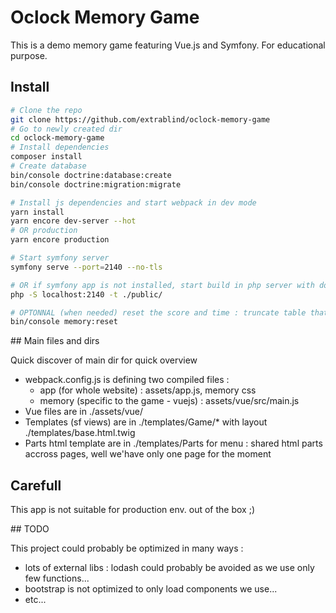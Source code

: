 # Oclock Memory Game

This is a demo memory game featuring Vue.js and Symfony.
For educational purpose.

## Install

``` bash
# Clone the repo
git clone https://github.com/extrablind/oclock-memory-game
# Go to newly created dir
cd oclock-memory-game
# Install dependencies
composer install
# Create database
bin/console doctrine:database:create
bin/console doctrine:migration:migrate

# Install js dependencies and start webpack in dev mode
yarn install
yarn encore dev-server --hot
# OR production
yarn encore production

# Start symfony server
symfony serve --port=2140 --no-tls

# OR if symfony app is not installed, start build in php server with document-root in ./public dir. (not suitable for production)
php -S localhost:2140 -t ./public/

# OPTONNAL (when needed) reset the score and time : truncate table that save scores
bin/console memory:reset
```


## Main files and dirs

Quick discover of main dir for quick overview

* webpack.config.js is defining two compiled files :
    * app (for whole website) : assets/app.js, memory css
    * memory (specific to the game - vuejs) : assets/vue/src/main.js
* Vue files are in ./assets/vue/
* Templates (sf views) are in ./templates/Game/* with layout ./templates/base.html.twig
* Parts html template are in ./templates/Parts for menu : shared html parts accross pages, well we'have only one page for the moment


## Carefull

This app is not suitable for production env. out of the box ;)


## TODO

This project could probably be optimized in many ways :

* lots of external libs : lodash could probably be avoided as we use only few functions...
* bootstrap is not optimized to only load components we use...
* etc...
